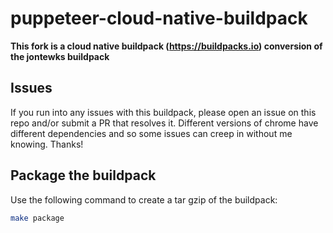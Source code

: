 # puppeteer-cloud-native-buildpack

**This fork is a cloud native buildpack (https://buildpacks.io) conversion of the jontewks buildpack**

## Issues

If you run into any issues with this buildpack, please open an issue on this repo and/or submit a PR that resolves it. Different versions of chrome have different dependencies and so some issues can creep in without me knowing. Thanks!

## Package the buildpack

Use the following command to create a tar gzip of the buildpack:
```bash
make package
```
